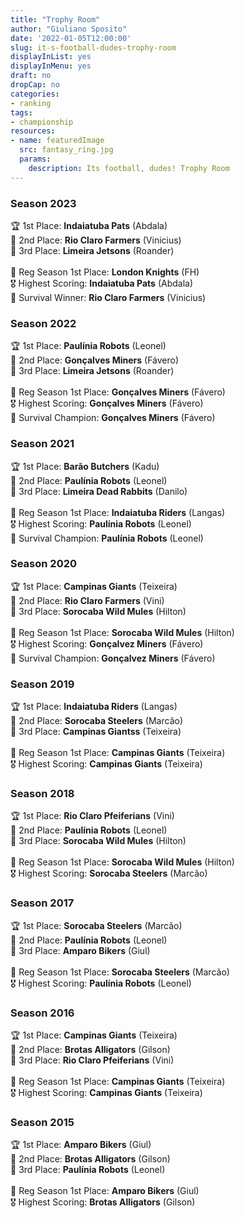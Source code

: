 ```yaml
---
title: "Trophy Room"
author: "Giuliano Sposito"
date: '2022-01-05T12:00:00'
slug: it-s-football-dudes-trophy-room
displayInList: yes
displayInMenu: yes
draft: no
dropCap: no
categories:
- ranking
tags:
- championship
resources:
- name: featuredImage
  src: fantasy_ring.jpg
  params:
    description: Its football, dudes! Trophy Room
---
```


<!--more-->

### Season 2023

<span class="emoji">🏆</span> 1st Place: **Indaiatuba Pats** (Abdala)<br/>
<span class="emoji">🥈</span> 2nd Place: **Rio Claro Farmers** (Vinicius)<br/>
<span class="emoji">🥉</span> 3rd Place: **Limeira Jetsons** (Roander)<br/>
<br/>
<span class="emoji">🥇️</span> Reg Season 1st Place: **London Knights** (FH)<br/>
<span class="emoji">🎖</span> Highest Scoring: **Indaiatuba Pats** (Abdala)<br/>
<span class="emoji">🏅</span> Survival Winner: **Rio Claro Farmers** (Vinicius)<br/>


### Season 2022

<span class="emoji">🏆</span> 1st Place: **Paulínia Robots** (Leonel)<br/>
<span class="emoji">🥈</span> 2nd Place: **Gonçalves Miners** (Fávero)<br/>
<span class="emoji">🥉</span> 3rd Place: **Limeira Jetsons** (Roander)<br/>
<br/>
<span class="emoji">🥇️</span> Reg Season 1st Place: **Gonçalves Miners** (Fávero)<br/>
<span class="emoji">🎖</span> Highest Scoring: **Gonçalves Miners** (Fávero)<br/>
<span class="emoji">🏅</span> Survival Champion: **Gonçalves Miners** (Fávero)<br/>


### Season 2021
🏆 1st Place: **Barão Butchers** (Kadu)<br/>
🥈 2nd Place: **Paulínia Robots** (Leonel)<br/>
🥉 3rd Place: **Limeira Dead Rabbits** (Danilo)<br/>
<br/>
🥇️ Reg Season 1st Place: **Indaiatuba Riders** (Langas)<br/>
🎖 Highest Scoring: **Paulínia Robots** (Leonel)<br/>
🏅 Survival Champion: **Paulínia Robots** (Leonel)<br/>

### Season 2020
🏆 1st Place: **Campinas Giants** (Teixeira)<br/>
🥈 2nd Place: **Rio Claro Farmers** (Vini)<br/>
🥉 3rd Place: **Sorocaba Wild Mules** (Hilton)<br/>
<br/>
🥇️ Reg Season 1st Place: **Sorocaba Wild Mules** (Hilton)<br/>
🎖 Highest Scoring: **Gonçalvez Miners** (Fávero)<br/>
🏅 Survival Champion: **Gonçalvez Miners** (Fávero)<br/>

### Season 2019
🏆 1st Place: **Indaiatuba Riders** (Langas)<br/>
🥈 2nd Place: **Sorocaba Steelers** (Marcão)<br/>
🥉 3rd Place: **Campinas Giantss** (Teixeira)<br/>
<br/>
🥇️ Reg Season 1st Place: **Campinas Giants** (Teixeira)<br/>
🎖 Highest Scoring: **Campinas Giants** (Teixeira)<br/>

### Season 2018
🏆 1st Place: **Rio Claro Pfeiferians** (Vini)<br/>
🥈 2nd Place: **Paulínia Robots** (Leonel)<br/>
🥉 3rd Place: **Sorocaba Wild Mules** (Hilton)<br/>
<br/>
🥇 Reg Season 1st Place: **Sorocaba Wild Mules** (Hilton)<br/>
🎖 Highest Scoring: **Sorocaba Steelers** (Marcão)<br/>

### Season 2017
🏆 1st Place: **Sorocaba Steelers** (Marcão)<br/>
🥈 2nd Place: **Paulínia Robots** (Leonel)<br/>
🥉 3rd Place: **Amparo Bikers** (Giul)<br/>
<br/>
🥇 Reg Season 1st Place: **Sorocaba Steelers** (Marcão)<br/>
🎖 Highest Scoring: **Paulínia Robots** (Leonel)<br/>

### Season 2016
🏆 1st Place: **Campinas Giants** (Teixeira)<br/>
🥈 2nd Place: **Brotas Alligators** (Gilson)<br/>
🥉 3rd Place: **Rio Claro Pfeiferians** (Vini)<br/>
<br/>
🥇 Reg Season 1st Place: **Campinas Giants** (Teixeira)<br/>
🎖 Highest Scoring: **Campinas Giants** (Teixeira)<br/>

### Season 2015
🏆 1st Place: **Amparo Bikers** (Giul)<br/>
🥈 2nd Place: **Brotas Alligators** (Gilson)<br/>
🥉 3rd Place: **Paulínia Robots** (Leonel)<br/>
<br/>
🥇 Reg Season 1st Place: **Amparo Bikers** (Giul)<br/>
🎖 Highest Scoring: **Brotas Alligators** (Gilson)<br/>

<!--
Standing Template
🏆 1st Place: **** ()<br/>
🥈 2nd Place: **** ()<br/>
🥉 3rd Place: **** ()<br/>
<br/>
🥇 Reg Season 1st Place: **** ()<br/>
🎖 Highest Scoring: **** ()<br/>
--> 